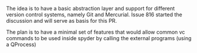The idea is to have a basic abstraction layer and support for different version control systems, namely Git and Mercurial. Issue 816 started the discussion and will serve as basis for this PR.

The plan is to have a minimal set of features that would allow common vc commands to be used inside spyder by calling the external programs (using a QProcess)